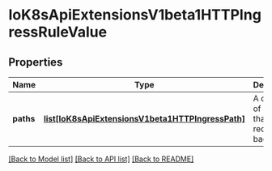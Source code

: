# IoK8sApiExtensionsV1beta1HTTPIngressRuleValue

## Properties
Name | Type | Description | Notes
------------ | ------------- | ------------- | -------------
**paths** | [**list[IoK8sApiExtensionsV1beta1HTTPIngressPath]**](IoK8sApiExtensionsV1beta1HTTPIngressPath.md) | A collection of paths that map requests to backends. | 

[[Back to Model list]](../README.md#documentation-for-models) [[Back to API list]](../README.md#documentation-for-api-endpoints) [[Back to README]](../README.md)

